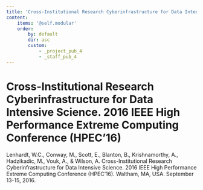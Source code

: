 ```yaml
---
title: 'Cross-Institutional Research Cyberinfrastructure for Data Intensive Science. 2016 IEEE High Performance Extreme Computing Conference (HPEC’16)'
content:
    items: '@self.modular'
    order:
        by: default
        dir: asc
        custom:
            - _project_pub_4
            - _staff_pub_4
---
```


# Cross-Institutional Research Cyberinfrastructure for Data Intensive Science. 2016 IEEE High Performance Extreme Computing Conference (HPEC’16)

Lenhardt, W.C., Conway, M., Scott, E., Blanton, B., Krishnamorthy, A., Hadzikadic, M., Vouk, A., & Wilson, A. Cross-Institutional Research Cyberinfrastructure for Data Intensive Science. 2016 IEEE High Performance Extreme Computing Conference (HPEC’16). Waltham, MA, USA. September 13-15, 2016.